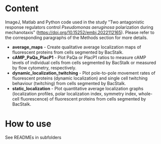 # Content
ImageJ, Matlab and Python code used in the study "Two antagonistic response regulators control <em>Pseudomonas aeruginosa</em> polarization during mechanotaxis" (https://doi.org/10.15252/embj.2022112165).  Please refer to the corresponding paragraphs of the Methods section for more details. 


* **average_maps** - Create qualitative average localization maps of fluorescent proteins from cells segmented by BacStalk.
* **cAMP_PaQa_PlacP1** - Plot PaQa or PlacP1 ratios to measure cAMP levels of individual cells from cells segmented by BacStalk or measured by flow cytometry, respectively. 
* **dynamic_localization_twitching** - Plot pole-to-pole movement rates of fluorescent proteins (dynamic localization) and single cell twitching behaviour (twitching) from cells segmented by BacStalk.
* **static_localization** - Plot quantitative average localization graphs (localization profiles, polar localization index, symmetry index, whole-cell fluorescence) of fluorescent proteins from cells segmented by BacStalk. 

# How to use

See READMEs in subfolders
